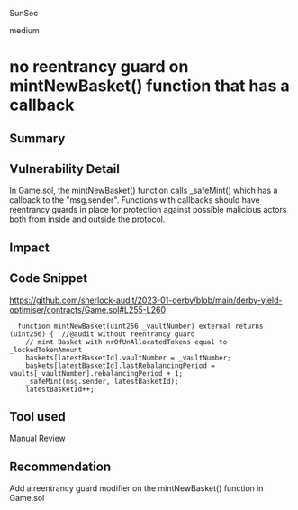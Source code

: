 SunSec

medium

# no reentrancy guard on mintNewBasket() function that has a callback

## Summary

## Vulnerability Detail
In Game.sol, the mintNewBasket() function calls _safeMint() which has a callback to the "msg.sender". Functions with callbacks should have reentrancy guards in place for protection against possible malicious actors both from inside and outside the protocol.

## Impact

## Code Snippet
https://github.com/sherlock-audit/2023-01-derby/blob/main/derby-yield-optimiser/contracts/Game.sol#L255-L260
```solidity
  function mintNewBasket(uint256 _vaultNumber) external returns (uint256) {  //@audit without reentrancy guard
    // mint Basket with nrOfUnAllocatedTokens equal to _lockedTokenAmount
    baskets[latestBasketId].vaultNumber = _vaultNumber;
    baskets[latestBasketId].lastRebalancingPeriod = vaults[_vaultNumber].rebalancingPeriod + 1;
    _safeMint(msg.sender, latestBasketId);
    latestBasketId++;
```

## Tool used
Manual Review

## Recommendation
Add a reentrancy guard modifier on the mintNewBasket() function in Game.sol

